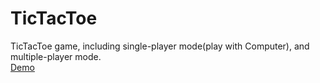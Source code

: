 # TicTacToe
TicTacToe game, including single-player mode(play with Computer), and multiple-player mode.  
[Demo](https://codepen.io/Yumichen/pen/owpaYB)
